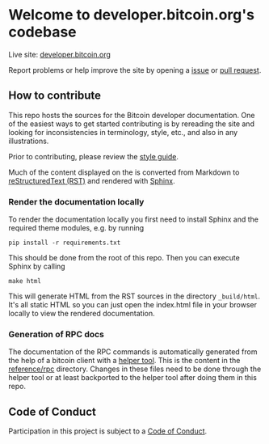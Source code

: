 # Welcome to developer.bitcoin.org's codebase

Live site: [developer.bitcoin.org](https://developer.bitcoin.org)

Report problems or help improve the site by opening a [
issue](https://github.com/bitcoin-dot-org/developer.bitcoin.org/issues) or [pull
request](https://github.com/bitcoin/developer.bitcoin.org/compare).

## How to contribute

This repo hosts the sources for the Bitcoin developer documentation. One of the
easiest ways to get started contributing is by rereading the site and looking for
inconsistencies in terminology, style, etc., and also in any illustrations.

Prior to contributing, please review the [style
guide](https://github.com/bitcoin/developer.bitcoin.org/tree/master/docs/style-guide.md).

Much of the content displayed on the is converted from Markdown to
[reStructuredText (RST)](http://docutils.sourceforge.net/rst.html) and rendered
with [Sphinx](http://www.sphinx-doc.org).

### Render the documentation locally

To render the documentation locally you first need to install Sphinx and the
required theme modules, e.g. by running

    pip install -r requirements.txt

This should be done from the root of this repo. Then you can execute Sphinx by calling

    make html

This will generate HTML from the RST sources in the directory `_build/html`.
It's all static HTML so you can just open the index.html file in your browser
locally to view the rendered documentation.

### Generation of RPC docs

The documentation of the RPC commands is automatically generated from the help
of a bitcoin client with a [helper
tool](https://github.com/bitcoin/developer.bitcoin.org/tree/master/helpers/rpc).
This is the content in the [reference/rpc](reference/rpc) directory. Changes in
these files need to be done through the helper tool or at least backported to
the helper tool after doing them in this repo.

## Code of Conduct

Participation in this project is subject to a [Code of
Conduct](https://github.com/bitcoin/developer.bitcoin.org/blob/master/CODE_OF_CONDUCT.md).
